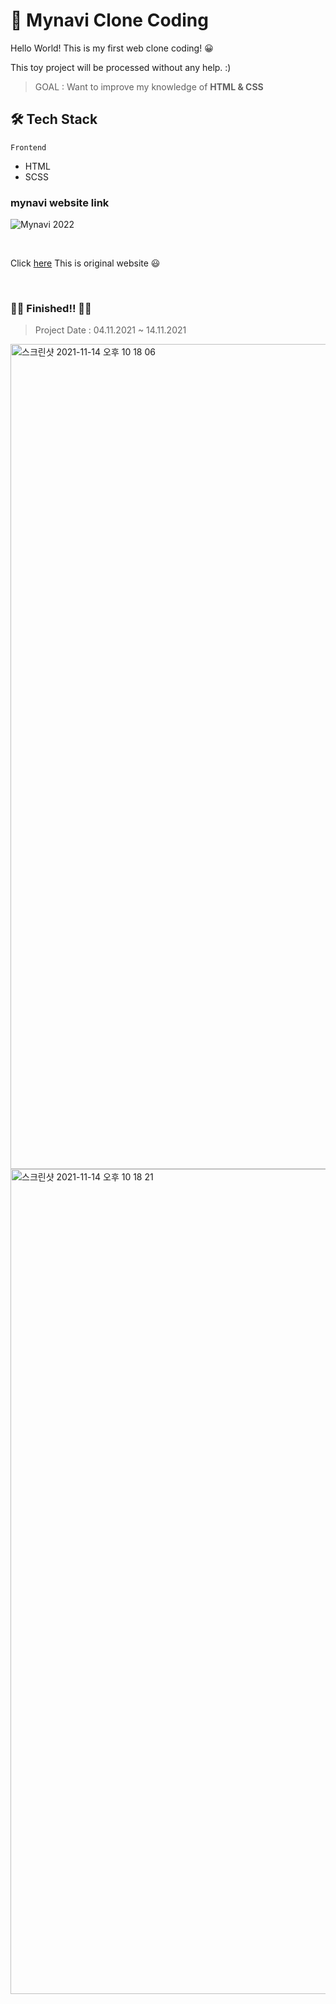 <!-- @format -->

# 🙌 Mynavi Clone Coding

Hello World! This is my first web clone coding! 😀

This toy project will be processed without any help. :)

> GOAL : Want to improve my knowledge of **HTML & CSS**

## 🛠 Tech Stack

`Frontend`

- HTML
- SCSS

### mynavi website link

![Mynavi 2022](https://job.mynavi.jp/conts/2022/ogimage.png)

<br>

Click [here](https://job.mynavi.jp/2022/)
This is original website 😃

<br>

### 🎉🎉 Finished!!  🎉🎉
>Project Date : 04.11.2021 ~ 14.11.2021 

<img width="1320" alt="스크린샷 2021-11-14 오후 10 18 06" src="https://user-images.githubusercontent.com/82861521/141683263-18f63b5f-cea7-4d54-ad6b-edf01b4ae3f7.png">
<img width="1320" alt="스크린샷 2021-11-14 오후 10 18 21" src="https://user-images.githubusercontent.com/82861521/141683267-3014997d-f32e-4c00-9233-2b1af5c92f7f.png">
